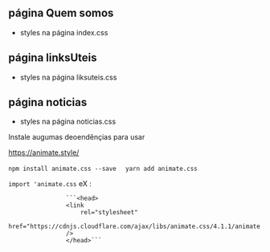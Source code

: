 ## página Quem somos
* styles na página index.css

## página linksUteis
* styles na página liksuteis.css

## página noticias
* styles na página noticias.css


Instale augumas deoendênçias para usar 

https://animate.style/


```npm install animate.css --save ```
``` yarn add animate.css```

``` import 'animate.css ```
eX : 

                    ```<head>
                    <link
                        rel="stylesheet"
                        href="https://cdnjs.cloudflare.com/ajax/libs/animate.css/4.1.1/animate.min.css"
                    />
                    </head>```

